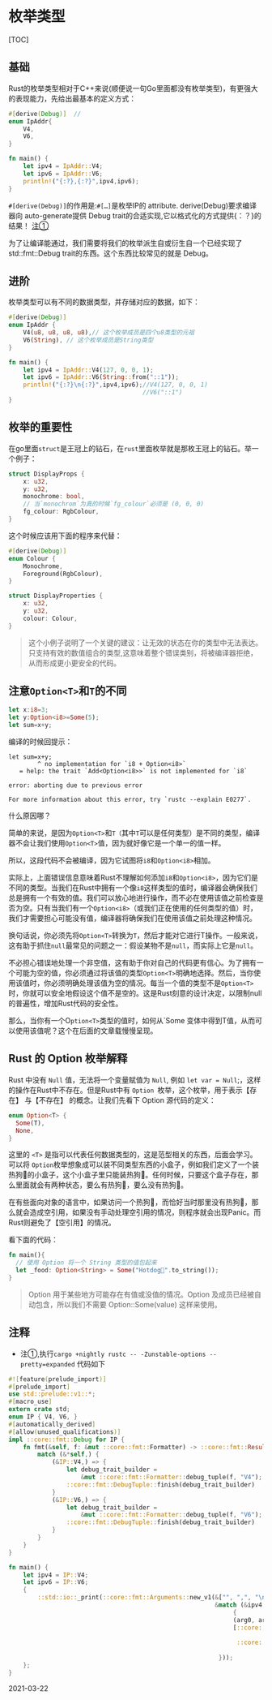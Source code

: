 # 枚举类型

[TOC] 

## 基础
Rust的枚举类型相对于C++来说(顺便说一句Go里面都没有枚举类型)，有更强大的表现能力，先给出最基本的定义方式：
```rust
#[derive(Debug)]  // 
enum IpAddr{
    V4,
    V6,
}

fn main() {
    let ipv4 = IpAddr::V4;
    let ipv6 = IpAddr::V6;
    println!("{:?},{:?}",ipv4,ipv6);
}
```

`#[derive(Debug)]`的作用是:`#[…]`是枚举IP的 attribute. derive(Debug)要求编译器向 auto-generate提供 Debug trait的合适实现,它以格式化的方式提供{：？}的结果！ [注①](#注①)

为了让编译能通过，我们需要将我们的枚举派生自或衍生自一个已经实现了 std::fmt::Debug trait的东西。这个东西比较常见的就是 Debug。

## 进阶
枚举类型可以有不同的数据类型，并存储对应的数据，如下：
```rust
#[derive(Debug)]
enum IpAddr {
    V4(u8, u8, u8, u8),// 这个枚举成员是四个u8类型的元祖
    V6(String), // 这个枚举成员是String类型
}

fn main() {
    let ipv4 = IpAddr::V4(127, 0, 0, 1);
    let ipv6 = IpAddr::V6(String::from("::1"));
    println!("{:?}\n{:?}",ipv4,ipv6);//V4(127, 0, 0, 1) 
                                     //V6("::1")
}
```
## 枚举的重要性

在go里面`struct`是王冠上的钻石，在`rust`里面枚举就是那枚王冠上的钻石。举一个例子：

```rust
struct DisplayProps {
    x: u32,
    y: u32,
    monochrome: bool,
    // 当`monochrom`为真的时候`fg_colour`必须是 (0, 0, 0)
    fg_colour: RgbColour,
}
```

这个时候应该用下面的程序来代替：

```rust
#[derive(Debug)]
enum Colour {
    Monochrome,
    Foreground(RgbColour),
}

struct DisplayProperties {
    x: u32,
    y: u32,
    colour: Colour,
}
```

> 这个小例子说明了一个关键的建议：让无效的状态在你的类型中无法表达。只支持有效的数值组合的类型,这意味着整个错误类别，将被编译器拒绝，从而形成更小更安全的代码。

##  注意`Option<T>`和`T`的不同

```rust
let x:i8=3;
let y:Option<i8>=Some(5);
let sum=x+y;
```

编译的时候回提示：

```shell
let sum=x+y;
        ^ no implementation for `i8 + Option<i8>`
   = help: the trait `Add<Option<i8>>` is not implemented for `i8`

error: aborting due to previous error

For more information about this error, try `rustc --explain E0277`.
```

什么原因哪？

简单的来说，是因为`Option<T>`和`T（`其中`T`可以是任何类型）是不同的类型，编译器不会让我们使用`Option<T>`值，因为就好像它是一个单一的值一样。

所以，这段代码不会被编译，因为它试图将`i8`和`Option<i8>`相加。

实际上，上面错误信息意味着Rust不理解如何添加`i8`和`Option<i8>`，因为它们是不同的类型。当我们在Rust中拥有一个像`i8`这样类型的值时，编译器会确保我们总是拥有一个有效的值。我们可以放心地进行操作，而不必在使用该值之前检查是否为空。只有当我们有一个`Option<i8>`（或我们正在使用的任何类型的值）时，我们才需要担心可能没有值，编译器将确保我们在使用该值之前处理这种情况。

换句话说，你必须先将`Option<T>`转换为`T`，然后才能对它进行T操作。一般来说，这有助于抓住`null`最常见的问题之一：假设某物不是`null`，而实际上它是`null`。

不必担心错误地处理一个非空值，这有助于你对自己的代码更有信心。为了拥有一个可能为空的值，你必须通过将该值的类型`Option<T>`明确地选择。然后，当你使用该值时，你必须明确处理该值为空的情况。每当一个值的类型不是`Option<T>`时，你就可以安全地假设这个值不是空的。这是Rust刻意的设计决定，以限制null的普遍性，增加Rust代码的安全性。

那么，当你有一个O`ption<T>`类型的值时，如何从`Some  变体中得到T值，从而可以使用该值呢？这个在后面的文章载慢慢呈现。

## Rust 的 Option 枚举解释
Rust 中没有 `Null` 值，无法将一个变量赋值为 `Null`, 例如 `let var = Null`;，这样的操作在Rust中不存在。但是Rust中有 `Option `枚举，这个枚举，用于表示【存在】 与【不存在】 的概念。让我们先看下 Option 源代码的定义：

```rust
enum Option<T> {
  Some(T),
  None,
}
```

这里的 `<T>` 是指可以代表任何数据类型的，这是范型相关的东西，后面会学习。可以将 `Option`枚举想象成可以装不同类型东西的小盒子，例如我们定义了一个装热狗🌭的小盒子，这个小盒子里只能装热狗🌭。任何时候，只要这个盒子存在，那么里面就会有两种状态，要么有热狗🌭，要么没有热狗🌭。

在有些面向对象的语言中，如果访问一个热狗🌭，而恰好当时那里没有热狗🌭，那么就会造成空引用，如果没有手动处理空引用的情况，则程序就会出现Panic。而Rust则避免了【空引用】的情况。

看下面的代码：

```rust
fn main(){
  // 使用 Option 将一个 String 类型的值包起来
  let _food: Option<String> = Some("Hotdog🌭".to_string());
}
```

> Option 用于某些地方可能存在有值或没值的情况。Option 及成员已经被自动包含，所以我们不需要 Option::Some(value) 这样来使用。


## 注释
- <a id="注①">注①</a>,执行`cargo +nightly rustc -- -Zunstable-options --pretty=expanded` 代码如下

```rust
#![feature(prelude_import)]
#[prelude_import]
use std::prelude::v1::*;
#[macro_use]
extern crate std;
enum IP { V4, V6, }
#[automatically_derived]
#[allow(unused_qualifications)]
impl ::core::fmt::Debug for IP {
    fn fmt(&self, f: &mut ::core::fmt::Formatter) -> ::core::fmt::Result {
        match (&*self,) {
            (&IP::V4,) => {
                let debug_trait_builder =
                    &mut ::core::fmt::Formatter::debug_tuple(f, "V4");
                ::core::fmt::DebugTuple::finish(debug_trait_builder)
            }
            (&IP::V6,) => {
                let debug_trait_builder =
                    &mut ::core::fmt::Formatter::debug_tuple(f, "V6");
                ::core::fmt::DebugTuple::finish(debug_trait_builder)
            }
        }
    }
}

fn main() {
    let ipv4 = IP::V4;
    let ipv6 = IP::V6;
    {
        ::std::io::_print(::core::fmt::Arguments::new_v1(&["", ",", "\n"],
                                                         &match (&ipv4, &ipv6)
                                                              {
                                                              (arg0, arg1) =>
                                                              [::core::fmt::ArgumentV1::new(arg0,
                                                                                            ::core::fmt::Debug::fmt),
                                                               ::core::fmt::ArgumentV1::new(arg1,
                                                                                            ::core::fmt::Debug::fmt)],
                                                          }));
    };
}
```





2021-03-22